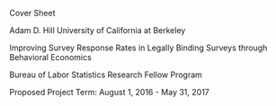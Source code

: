 Cover Sheet

Adam D. Hill
University of California at Berkeley

Improving Survey Response Rates in Legally Binding Surveys through Behavioral Economics

Bureau of Labor Statistics Research Fellow Program

Proposed Project Term: August 1, 2016 - May 31, 2017
